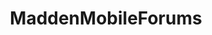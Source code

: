 ---
title: MaddenMobileForums
crosslinks:
- livven
- MCSRep
- '2013'
- AskOuija
- kuhn
- AMAAggregator
- videos
- itwasagraveyardgraph
- metric_units
- NFL_Draft
- snipersvsthieves
- Tennesseetitans
- autotouch
- DestinyTheGame
- nfl
---